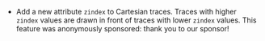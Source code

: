 - Add a new attribute `zindex` to Cartesian traces. Traces with higher `zindex` values are drawn in front of traces with lower `zindex` values. This feature was anonymously sponsored: thank you to our sponsor!